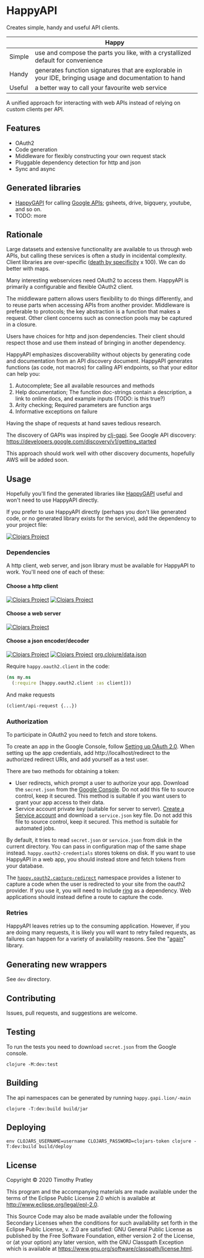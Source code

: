 # HappyAPI

Creates simple, handy and useful API clients.

|        | Happy                                                                                                   |
|--------|---------------------------------------------------------------------------------------------------------|
| Simple | use and compose the parts you like, with a crystallized default for convenience                         |
| Handy  | generates function signatures that are explorable in your IDE, bringing usage and documentation to hand |
| Useful | a better way to call your favourite web service                                                         |

A unified approach for interacting with web APIs instead of relying on custom clients per API.

## Features

* OAuth2
* Code generation
* Middleware for flexibly constructing your own request stack
* Pluggable dependency detection for http and json
* Sync and async

## Generated libraries

* [HappyGAPI](https://github.com/timothypratley/happygapi) for
  calling [Google APIs](https://developers.google.com/apis-explorer); gsheets, drive, bigquery, youtube, and so on.
* TODO: more

## Rationale

Large datasets and extensive functionality are available to us through web APIs,
but calling these services is often a study in incidental complexity.
Client libraries are over-specific ([death by specificity](https://www.youtube.com/watch?v=aSEQfqNYNAc) x 100).
We can do better with maps.

Many interesting webservices need OAuth2 to access them.
HappyAPI is primarily a configurable and flexible OAuth2 client.

The middleware pattern allows users flexibility to do things differently, and to reuse parts when accessing APIs from another provider.
Middleware is preferable to protocols; the key abstraction is a function that makes a request.
Other client concerns such as connection pools may be captured in a closure.

Users have choices for http and json dependencies.
Their client should respect those and use them instead of bringing in another dependency.

HappyAPI emphasizes discoverability without objects by generating code and documentation from an API discovery document.
HappyAPI generates functions (as code, not macros) for calling API endpoints,
so that your editor can help you:

1. Autocomplete; See all available resources and methods
2. Help documentation; The function doc-strings contain a description, a link to online docs, and example inputs (TODO:
   is this true?)
3. Arity checking; Required parameters are function args
4. Informative exceptions on failure

Having the shape of requests at hand saves tedious research.

The discovery of GAPIs was inspired by [clj-gapi](https://github.com/ianbarber/clj-gapi).
See Google API discovery: https://developers.google.com/discovery/v1/getting_started

This approach should work well with other discovery documents, hopefully AWS will be added soon.

## Usage

Hopefully you'll find the generated libraries like [HappyGAPI](https://github.com/timothypratley/happygapi) useful and
won't need to use HappyAPI directly.

If you prefer to use HappyAPI directly (perhaps you don't like generated code, or no generated library exists for the
service),
add the dependency to your project file:


[![Clojars Project](https://img.shields.io/clojars/v/io.github.timothypratley/happyapi.svg)](https://clojars.org/io.github.timothypratley/happyapi)


### Dependencies

A http client, web server, and json library must be available for HappyAPI to work.
You'll need one of each of these:

#### Choose a http client

[![Clojars Project](https://img.shields.io/clojars/v/clj-http.svg)](https://clojars.org/clj-http)
[![Clojars Project](https://img.shields.io/clojars/v/http-kit.svg)](https://clojars.org/http-kit)

#### Choose a web server

[![Clojars Project](https://img.shields.io/clojars/v/ring.svg)](https://clojars.org/ring)

#### Choose a json encoder/decoder

[![Clojars Project](https://img.shields.io/clojars/v/cheshire.svg)](https://clojars.org/cheshire)
[![Clojars Project](https://img.shields.io/clojars/v/metosin/jsonista.svg)](https://clojars.org/metosin/jsonista)
[org.clojure/data.json](https://github.com/clojure/data.json)

Require `happy.oauth2.client` in the code:

```clojure
(ns my.ns
  (:require [happy.oauth2.client :as client]))
```

And make requests

```clojure
(client/api-request {...})
```

### Authorization

To participate in OAuth2 you need to fetch and store tokens.

To create an app in the Google Console,
follow [Setting up OAuth 2.0](https://support.google.com/googleapi/answer/6158849?hl=en).
When setting up the app credentials, add http://localhost/redirect to the authorized redirect URIs, and add yourself as
a test user.

There are two methods for obtaining a token:

* User redirects, which prompt a user to authorize your app.
  Download the `secret.json` from the [Google Console](https://console.cloud.google.com/).
  Do not add this file to source control, keep it secured.
  This method is suitable if you want users to grant your app access to their data.
* Service account private key (suitable for server to server).
  [Create a Service account](https://developers.google.com/identity/protocols/oauth2/service-account)
  and download a `service.json` key file.
  Do not add this file to source control, keep it secured.
  This method is suitable for automated jobs.

By default, it tries to read `secret.json` or `service.json` from disk in the current directory.
You can pass in configuration map of the same shape instead.
`happy.oauth2-credentials` stores tokens on disk.
If you want to use HappyAPI in a web app, you should instead store and fetch tokens from your database.

The [`happy.oauth2.capture-redirect`](src/happy/oauth2/capture_redirect.clj)
namespace provides a listener to capture a code when the user is redirected to your site from the oauth2 provider.
If you use it, you will need to include [ring](https://github.com/ring-clojure/ring) as a dependency.
Web applications should instead define a route to capture the code.

### Retries

HappyAPI leaves retries up to the consuming application.
However, if you are doing many requests, it is likely you will want to retry failed requests,
as failures can happen for a variety of availability reasons.
See the "[again](https://github.com/liwp/again)" library.

## Generating new wrappers

See `dev` directory.

## Contributing

Issues, pull requests, and suggestions are welcome.

## Testing

To run the tests you need to download `secret.json` from the Google console.

```
clojure -M:dev:test
```

## Building

The api namespaces can be generated by running `happy.gapi.lion/-main`

```
clojure -T:dev:build build/jar
```

## Deploying

```
env CLOJARS_USERNAME=username CLOJARS_PASSWORD=clojars-token clojure -T:dev:build build/deploy
```

## License

Copyright © 2020 Timothy Pratley

This program and the accompanying materials are made available under the
terms of the Eclipse Public License 2.0 which is available at
http://www.eclipse.org/legal/epl-2.0.

This Source Code may also be made available under the following Secondary
Licenses when the conditions for such availability set forth in the Eclipse
Public License, v. 2.0 are satisfied: GNU General Public License as published by
the Free Software Foundation, either version 2 of the License, or (at your
option) any later version, with the GNU Classpath Exception which is available
at https://www.gnu.org/software/classpath/license.html.
